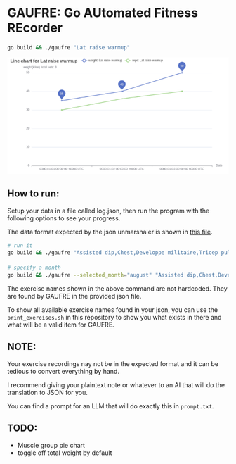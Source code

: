 # GAUFRE: Go AUtomated Fitness REcorder

```bash
go build && ./gaufre "Lat raise warmup"
```

![screenshot](./screenshot.png)

## How to run:

Setup your data in a file called log.json, then run the program with the following options to see your progress.

The data format expected by the json unmarshaler is shown in [this file](./data_format.json).

```bash
# run it
go build && ./gaufre "Assisted dip,Chest,Developpe militaire,Tricep pulldown,Lat pulldown"

# specify a month
go build && ./gaufre --selected_month="august" "Assisted dip,Chest,Developpe militaire,Tricep pulldown,Lat pulldown"
```

The exercise names shown in the above command are not hardcoded. They are found by GAUFRE in the provided json file.

To show all available exercise names found in your json, you can use the `print_exercises.sh` in this repository to show you what exists in there and what will be a valid item for GAUFRE.

## NOTE:
Your exercise recordings nay not be in the expected format and it can be tedious to convert everything by hand.

I recommend giving your plaintext note or whatever to an AI that will do the translation to JSON for you.

You can find a prompt for an LLM that will do exactly this in `prompt.txt`.

## TODO:
- Muscle group pie chart
- toggle off total weight by default
